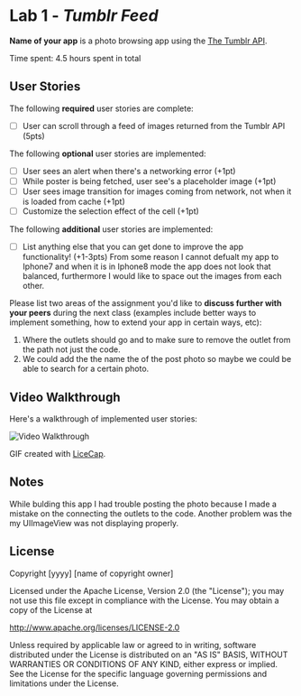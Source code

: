 # Lab 1 - *Tumblr Feed*

**Name of your app** is a photo browsing app using the [The Tumblr API](https://www.tumblr.com/docs/en/api/v2#posts).

Time spent: 4.5 hours spent in total

## User Stories

The following **required** user stories are complete:

- [  ] User can scroll through a feed of images returned from the Tumblr API (5pts)

The following **optional** user stories are implemented:

- [  ] User sees an alert when there's a networking error (+1pt)
- [  ] While poster is being fetched, user see's a placeholder image (+1pt)
- [  ] User sees image transition for images coming from network, not when it is loaded from cache (+1pt)
- [  ] Customize the selection effect of the cell (+1pt)

The following **additional** user stories are implemented:

- [  ] List anything else that you can get done to improve the app functionality! (+1-3pts)
From some reason I cannot defualt my app to Iphone7 and when it is in Iphone8 mode the app does not look that balanced, furthermore I would like to space out the images from each other.

Please list two areas of the assignment you'd like to **discuss further with your peers** during the next class (examples include better ways to implement something, how to extend your app in certain ways, etc):

1. Where the outlets should go and to make sure to remove the outlet from the path not just the code.
2. We could add the the name the of the post photo so maybe we could be able to search for a certain photo.

## Video Walkthrough

Here's a walkthrough of implemented user stories:

<img src='http://i.imgur.com/link/to/your/gif/file.gif' title='Video Walkthrough' width='' alt='Video Walkthrough' />

GIF created with [LiceCap](http://www.cockos.com/licecap/).

## Notes

While bulding this app I had trouble posting the photo because I made a mistake on the connecting the outlets to the code. Another problem was the my UIImageView was not displaying properly.

## License

Copyright [yyyy] [name of copyright owner]

Licensed under the Apache License, Version 2.0 (the "License");
you may not use this file except in compliance with the License.
You may obtain a copy of the License at

http://www.apache.org/licenses/LICENSE-2.0

Unless required by applicable law or agreed to in writing, software
distributed under the License is distributed on an "AS IS" BASIS,
WITHOUT WARRANTIES OR CONDITIONS OF ANY KIND, either express or implied.
See the License for the specific language governing permissions and
limitations under the License.
